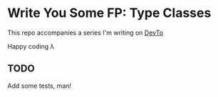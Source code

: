 # Write You Some FP: Type Classes

This repo accompanies a series I'm writing on [DevTo](https://dev.to/moosch/type-classes-in-javascript-1dfp)

Happy coding λ

## TODO

Add some tests, man!
